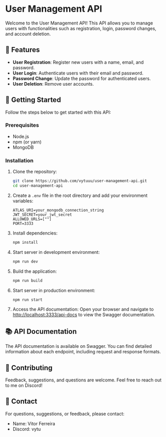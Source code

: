 # User Management API

Welcome to the User Management API! This API allows you to manage users with functionalities such as registration, login, password changes, and account deletion.

## 🌟 Features

- **User Registration**: Register new users with a name, email, and password.
- **User Login**: Authenticate users with their email and password.
- **Password Change**: Update the password for authenticated users.
- **User Deletion**: Remove user accounts.

## 🚀 Getting Started

Follow the steps below to get started with this API:

### Prerequisites

- Node.js
- npm (or yarn)
- MongoDB

### Installation

1. Clone the repository:

   ```bash
   git clone https://github.com/vytuuu/user-management-api.git
   cd user-management-api
   ```

2. Create a `.env` file in the root directory and add your environment variables:

   ```env
   ATLAS_URI=your_mongodb_connection_string
   JWT_SECRET=your_jwt_secret
   ALLOWED_URLS=[""]
   PORT=3333
   ```

3. Install dependencies:

   ```bash
   npm install
   ```

4. Start server in development environment:

   ```bash
   npm run dev
   ```

5. Build the application:

   ```bash
   npm run build
   ```

6. Start server in production environment:

   ```bash
   npm run start
   ```

7. Access the API documentation:
   Open your browser and navigate to [http://localhost:3333/api-docs](http://localhost:3333/api-docs) to view the Swagger documentation.

## 📚 API Documentation

The API documentation is available on Swagger. You can find detailed information about each endpoint, including request and response formats.

## 🤝 Contributing

Feedback, suggestions, and questions are welcome. Feel free to reach out to me on Discord!

## 📧 Contact

For questions, suggestions, or feedback, please contact:

- Name: Vitor Ferreira
- Discord: vytu
